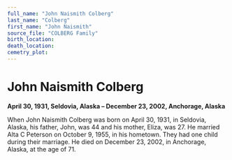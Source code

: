 ```yaml
---
full_name: "John Naismith Colberg"
last_name: "Colberg"
first_name: "John Naismith"
source_file: "COLBERG Family"
birth_location:
death_location:
cemetry_plot: 
---
```

# John Naismith Colberg

**April 30, 1931, Seldovia, Alaska – December 23, 2002, Anchorage,
Alaska**

When John Naismith Colberg was born on April 30, 1931, in Seldovia,
Alaska, his father, John, was 44 and his mother, Eliza, was 27. He
married Alta C Peterson on October 9, 1955, in his hometown. They had
one child during their marriage. He died on December 23, 2002, in
Anchorage, Alaska, at the age of 71.

